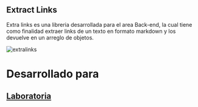 ## Extract Links

Extra links es una libreria desarrollada para el area Back-end, la cual tiene como finalidad extraer links de un texto en formato markdown y los devuelve en un arreglo de objetos.

![extralinks](https://user-images.githubusercontent.com/32285473/38064916-ec2b6c1a-32d6-11e8-9d65-3b1430b1d875.png)

# Desarrollado para 

## [Laboratoria](http://laboratoria.la/)